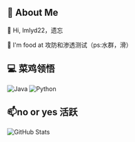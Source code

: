 ## 🚀 About Me

👋 Hi, lmlyd22，遗忘

👀 I'm food at 攻防和渗透测试（ps:水群，滑）

## 💻 菜鸡领悟
![Java](https://img.shields.io/badge/Java-1.8-red?logo=openjdk)
![Python](https://img.shields.io/badge/Python-3.10-blue?logo=python)

## 📫no or yes 活跃
![GitHub Stats](https://github-readme-stats.vercel.app/api?username=lmlyd22&show_icons=true)
